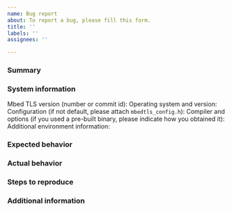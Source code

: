 ```yaml
---
name: Bug report
about: To report a bug, please fill this form.
title: ''
labels: ''
assignees: ''

---
```


### Summary



### System information

Mbed TLS version (number or commit id): 
Operating system and version: 
Configuration (if not default, please attach `mbedtls_config.h`): 
Compiler and options (if you used a pre-built binary, please indicate how you obtained it): 
Additional environment information: 

### Expected behavior



### Actual behavior



### Steps to reproduce



### Additional information

